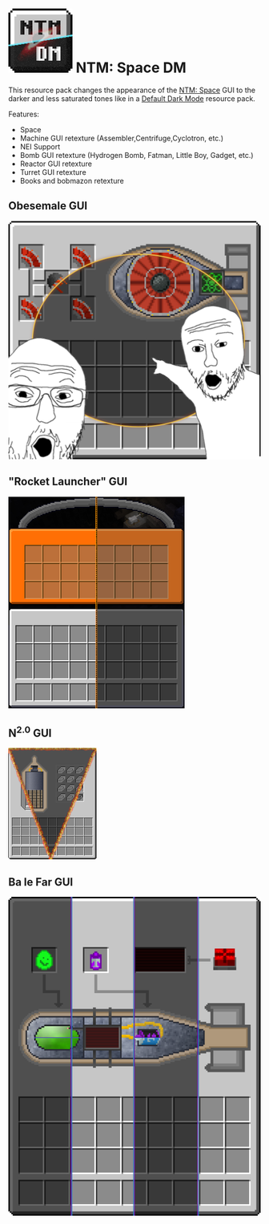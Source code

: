 # ![logo](https://github.com/Kostya0Sim/NTM-Space-DM/blob/main/pack.png) NTM: Space DM
This resource pack changes the appearance of the [NTM: Space](https://www.curseforge.com/minecraft/mc-mods/ntm-space) GUI to the darker and less saturated tones like in a [Default Dark Mode](https://www.curseforge.com/minecraft/texture-packs/default-dark-mode) resource pack.

Features:
- Space
- Machine GUI retexture (Assembler,Centrifuge,Cyclotron, etc.)
- NEI Support
- Bomb GUI retexture (Hydrogen Bomb, Fatman, Little Boy, Gadget, etc.)
- Reactor GUI retexture
- Turret GUI retexture
- Books and bobmazon retexture

## Obesemale GUI
![Obesemale GUI](https://github.com/Kostya0Sim/NTM-DM/blob/main/demo1.png)

## "Rocket Launcher" GUI
!["Rocket Launcher" GUI](https://github.com/Kostya0Sim/NTM-DM/blob/main/demo2.png)

## N<sup>2.0</sup> GUI
![N2.0 GUI](https://github.com/Kostya0Sim/NTM-DM/blob/main/demo3.png)

## Ba le Far GUI
![Ba le Far GUI](https://github.com/Kostya0Sim/NTM-DM/blob/main/demo4.png)
